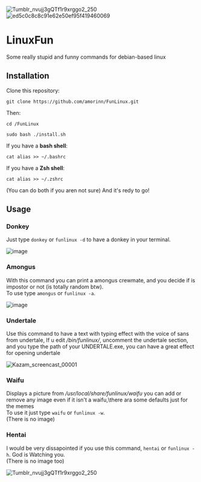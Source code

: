 ![Tumblr_nvujj3gQTf1r9xrggo2_250](https://user-images.githubusercontent.com/83926750/140592344-11b5c93d-e7cd-4695-addb-9b63ae92aa1d.gif)
![ed5c0c8c8c91e62e50ef95f419460069](https://user-images.githubusercontent.com/83926750/140592354-d8e15845-dd1b-4a85-bc10-2684984fedfd.png)



# LinuxFun
Some really stupid and funny commands for debian-based linux
## Installation
Clone this repository:
```
git clone https://github.com/amorinn/FunLinux.git
```
Then:
```
cd /FunLinux

sudo bash ./install.sh
```
If you have a **bash shell**:
```
cat alias >> ~/.bashrc
```
If you have a **Zsh shell**:
```
cat alias >> ~/.zshrc
```
(You can do both if you aren not sure)
And it's redy to go!

## Usage
### Donkey
Just type ```donkey``` or ```funlinux -d``` to have a donkey in your terminal.

![image](https://user-images.githubusercontent.com/83926750/140591285-b0c14108-f519-4ee0-8133-3753358eb5eb.png) 


### Amongus
With this command you can print a amongus crewmate, and you decide if is impostor or not (is totally random btw).\
To use type ```amongus``` or ```funlinux -a```.

![image](https://user-images.githubusercontent.com/83926750/140591476-5360dd35-4ba4-4f99-93ff-20f5df7e47e1.png)

### Undertale
Use this command to have a text with typing effect with the voice of sans from undertale,
If u edit */bin/funlinux/*, uncomment the undertale section, and you type the path of your UNDERTALE.exe, you can have a great effect for opening undertale

![Kazam_screencast_00001](https://user-images.githubusercontent.com/83926750/140591971-72ffdfbf-fa84-4bd8-b8a4-7737cfaabc4c.gif)



### Waifu
Displays a picture from */usr/local/share/funlinux/waifu* you can add or remove any image even if it isn't a waifu,\there ara some defaults just for the memes\
To use it just type ```waifu``` or ```funlinux -w```.\
(There is no image)

### Hentai
I would be very dissapointed if you use this command, ```hentai``` or ```funlinux -h```.
God is Watching you.\
(There is no image too)

![Tumblr_nvujj3gQTf1r9xrggo2_250](https://user-images.githubusercontent.com/83926750/140592344-11b5c93d-e7cd-4695-addb-9b63ae92aa1d.gif)
